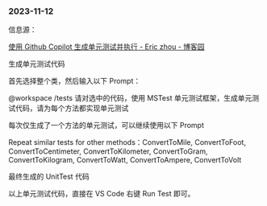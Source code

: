 ### 2023-11-12

信息源：

[使用 Github Copilot 生成单元测试并执行 - Eric zhou - 博客园](https://www.cnblogs.com/tianqing/p/17810231.html)

生成单元测试代码

首先选择整个类，然后输入以下 Prompt：

@workspace /tests 请对选中的代码，使用 MSTest 单元测试框架，生成单元测试代码，请为每个方法都实现单元测试

每次仅生成了一个方法的单元测试，可以继续使用以下 Prompt

Repeat similar tests for other methods：ConvertToMile, ConvertToFoot, ConvertToCentimeter, ConvertToKilometer, ConvertToGram, ConvertToKilogram, ConvertToWatt, ConvertToAmpere, ConvertToVolt

最终生成的 UnitTest 代码

以上单元测试代码，直接在 VS Code 右键 Run Test 即可。
